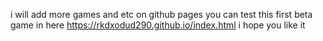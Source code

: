 i will add more games and etc on github pages 
you can test this first beta game in here https://rkdxodud290.github.io/index.html
i hope you like it
